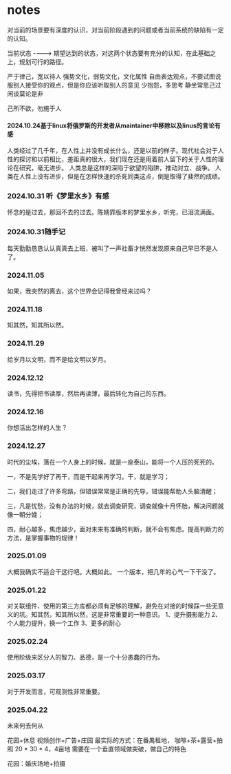 # notes

对当前的场景要有深度的认识，对当前阶段遇到的问题或者当前系统的缺陷有一定的认知。

当前状态 ----> 期望达到的状态，对这两个状态要有充分的认知，在此基础之上，规划可行的路径。



严于律己，宽以待人
强势文化，弱势文化，文化属性
自由表达观点，不要试图说服别人接受你的观点，但是你应该听取别人的意见
少抱怨，多思考
静坐常思己过 闲谈莫论是非

己所不欲，勿施于人

#### 2024.10.24基于linux将俄罗斯的开发者从maintainer中移除以及linus的言论有感	

人类经过了几千年，在人性上并没有成长什么，还是以前的样子。现代社会对于人性的探讨和以前相比，差距真的很大，我们现在还是用着前人留下的关于人性的理论在研究，毫无进步。
人类总是这样的深陷于欲望的陷阱，推动对立、战争。
人类在人性上没有进步，但是在怎样快速的杀死同类这点，倒是取得了斐然的成绩。

### 2024.10.31 听《梦里水乡》有感

怀念的是过去，那回不去的过去。陈婧霏版本的梦里水乡，听完，已泪流满面。

### 2024.10.31随手记

每天勤勤恳恳认认真真去上班，被叫了一声社畜才恍然发现原来自己早已不是人了。

### 2024.11.05

如果，我突然的离去，这个世界会记得我曾经来过吗？

### 2024.11.18

知其然，知其所以然。

### 2024.11.29

给岁月以文明，而不是给文明以岁月。

### 2024.12.12

读书，先得把书读厚，然后再读薄，最后转化为自己的东西。

### 2024.12.16

你想活出怎样的人生？

### 2024.12.27

时代的尘埃，落在一个人身上的时候，就是一座泰山，能将一个人压的死死的。

一，不是先学好了再干，而是干起来再学习。干，就是学习；

二，我们走过了许多弯路，但错误常常是正确的先导，错误能帮助人头脑清醒；

三，凡是忧愁，没有办法的时候，就去调查研究，调查就像十月怀胎，解决问题就像一朝分娩；

四，耐心越多，焦虑越少，面对未来有准确的判断，就不会有焦虑。提高判断力的方法，是掌握事物的规律！

### 2025.01.09
大概我确实不适合干这行吧。大概如此。
一个版本，把几年的心气一下干没了。

### 2025.01.22
对关联组件、使用的第三方库都必须有足够的理解，避免在对接的时候踩一些无意义的坑。知其然，知其所以然，这是非常重要的一种意识。
1、提升摄影能力
2、个人能力提升，换一个工作
3、更多的耐心

### 2025.02.24
使用阶级来区分人的智力、品德，是一个十分愚蠢的行为。

### 2025.03.17
对于开发而言，可观测性非常重要。

### 2025.04.22
未来何去何从


花园+休息
视频创作+广告+庄园
最实际的方式：在番禺租地， 咖啡+茶+露营+拍照
20 * 30 * 4，4亩地
需要在一个垂直领域做突破，做自己的特色

花园：婚庆场地+拍摄




